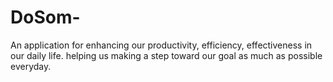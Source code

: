 # DoSom-
An application for enhancing our productivity, efficiency, effectiveness in our daily life. helping us making a step toward our goal as much as possible everyday.
